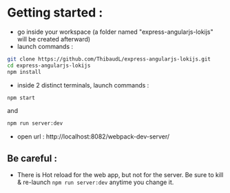 # Getting started : 

- go inside your workspace (a folder named "express-angularjs-lokijs" will be created afterward)
- launch commands :
````sh
git clone https://github.com/ThibaudL/express-angularjs-lokijs.git
cd express-angularjs-lokijs
npm install
````
- inside 2 distinct terminals, launch commands : 
````sh
npm start
````
and
````sh
npm run server:dev
````
- open url : http://localhost:8082/webpack-dev-server/ 


## Be careful :
- There is Hot reload for the web app, but not for the server. Be sure to kill & re-launch ``npm run server:dev`` anytime you change it.
